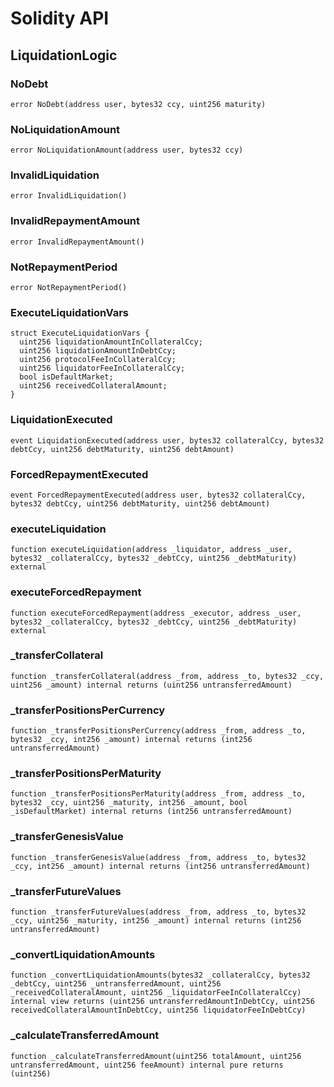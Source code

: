 # Solidity API

## LiquidationLogic

### NoDebt

```solidity
error NoDebt(address user, bytes32 ccy, uint256 maturity)
```

### NoLiquidationAmount

```solidity
error NoLiquidationAmount(address user, bytes32 ccy)
```

### InvalidLiquidation

```solidity
error InvalidLiquidation()
```

### InvalidRepaymentAmount

```solidity
error InvalidRepaymentAmount()
```

### NotRepaymentPeriod

```solidity
error NotRepaymentPeriod()
```

### ExecuteLiquidationVars

```solidity
struct ExecuteLiquidationVars {
  uint256 liquidationAmountInCollateralCcy;
  uint256 liquidationAmountInDebtCcy;
  uint256 protocolFeeInCollateralCcy;
  uint256 liquidatorFeeInCollateralCcy;
  bool isDefaultMarket;
  uint256 receivedCollateralAmount;
}
```

### LiquidationExecuted

```solidity
event LiquidationExecuted(address user, bytes32 collateralCcy, bytes32 debtCcy, uint256 debtMaturity, uint256 debtAmount)
```

### ForcedRepaymentExecuted

```solidity
event ForcedRepaymentExecuted(address user, bytes32 collateralCcy, bytes32 debtCcy, uint256 debtMaturity, uint256 debtAmount)
```

### executeLiquidation

```solidity
function executeLiquidation(address _liquidator, address _user, bytes32 _collateralCcy, bytes32 _debtCcy, uint256 _debtMaturity) external
```

### executeForcedRepayment

```solidity
function executeForcedRepayment(address _executor, address _user, bytes32 _collateralCcy, bytes32 _debtCcy, uint256 _debtMaturity) external
```

### _transferCollateral

```solidity
function _transferCollateral(address _from, address _to, bytes32 _ccy, uint256 _amount) internal returns (uint256 untransferredAmount)
```

### _transferPositionsPerCurrency

```solidity
function _transferPositionsPerCurrency(address _from, address _to, bytes32 _ccy, int256 _amount) internal returns (int256 untransferredAmount)
```

### _transferPositionsPerMaturity

```solidity
function _transferPositionsPerMaturity(address _from, address _to, bytes32 _ccy, uint256 _maturity, int256 _amount, bool _isDefaultMarket) internal returns (int256 untransferredAmount)
```

### _transferGenesisValue

```solidity
function _transferGenesisValue(address _from, address _to, bytes32 _ccy, int256 _amount) internal returns (int256 untransferredAmount)
```

### _transferFutureValues

```solidity
function _transferFutureValues(address _from, address _to, bytes32 _ccy, uint256 _maturity, int256 _amount) internal returns (int256 untransferredAmount)
```

### _convertLiquidationAmounts

```solidity
function _convertLiquidationAmounts(bytes32 _collateralCcy, bytes32 _debtCcy, uint256 _untransferredAmount, uint256 _receivedCollateralAmount, uint256 _liquidatorFeeInCollateralCcy) internal view returns (uint256 untransferredAmountInDebtCcy, uint256 receivedCollateralAmountInDebtCcy, uint256 liquidatorFeeInDebtCcy)
```

### _calculateTransferredAmount

```solidity
function _calculateTransferredAmount(uint256 totalAmount, uint256 untransferredAmount, uint256 feeAmount) internal pure returns (uint256)
```

